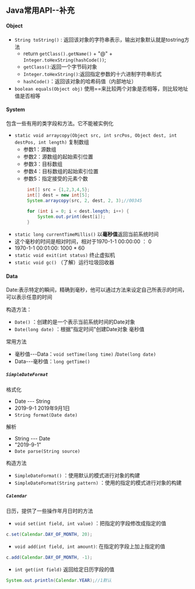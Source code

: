 ## Java常用API--补充

#### Object


- `String toString()`  : 返回该对象的字符串表示，输出对象默认就是tostring方法
  - return `getClass().getName()` + "@" + `Integer.toHexString(hashCode())`;
  - `getClass()`:返回一个字节码对象
  - `Integer.toHexString()`:返回指定参数的十六进制字符串形式
  - `hashCode()`：返回该对象的哈希码值（内部地址）
- `boolean equals(Object obj)`  使用==来比较两个对象是否相等，则比较地址值是否相等

#### System

包含一些有用的类字段和方法。它不能被实例化

- `static void arraycopy(Object src, int srcPos, Object dest, int destPos, int length)` 复制数组
  - 参数1：源数组
  - 参数2：源数组的起始索引位置
  - 参数3：目标数组
  - 参数4：目标数组的起始索引位置
  - 参数5：指定接受的元素个数

```java
        int[] src = {1,2,3,4,5};
		int[] dest = new int[5];
		System.arraycopy(src, 2, dest, 2, 3);//00345
		
		for (int i = 0; i < dest.length; i++) {
			System.out.print(dest[i]);
		}
```

-  `static long currentTimeMillis()`  以**毫秒值**返回当前系统时间
  - 这个毫秒的时间是相对时间，相对于1970-1-1 00:00:00 ： 0
  - 1970-1-1 00:01:00: 1000 * 60
- `static void exit(int status)` 终止虚拟机
- `static void gc()`  （了解）运行垃圾回收器

#### Data

Date:表示特定的瞬间，精确到毫秒，他可以通过方法来设定自己所表示的时间，可以表示任意的时间

构造方法：

- `Date()` ：创建的是一个表示当前系统时间的Date对象
- `Date(long date)` ：根据"指定时间"创建Date对象   毫秒值

常用方法

- 毫秒值---Data：`void setTime(long time)` /`Date(long date)`
- Data---毫秒值：`long getTime()` 

##### `SimpleDateFormat`

格式化

- Date --- String
- 2019-9-1   2019年9月1日
- `String format(Date date)` 

解析

- String --- Date
- "2019-9-1"
- `Date parse(String source)` 

构造方法

- `SimpleDateFormat()` ：使用默认的模式进行对象的构建
- `SimpleDateFormat(String pattern)` ：使用的指定的模式进行对象的构建

##### `Calendar`

日历，提供了一些操作年月日时的方法

- `void set(int field, int value)` ：把指定的字段修改成指定的值

```java
c.set(Calendar.DAY_OF_MONTH, 20);
```

- `void add(int field, int amount)`: 在指定的字段上加上指定的值

```java
c.add(Calendar.DAY_OF_MONTH, -1);
```

- `int get(int field)`  返回给定日历字段的值

```java
System.out.println(Calendar.YEAR);//1默认
```

